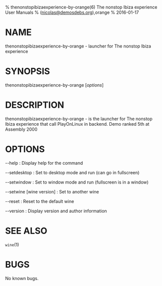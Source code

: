 % thenonstopibizaexperience-by-orange(6) The nonstop Ibiza experience User Manuals
%  (nicolas@demosdebs.org),orange
% 2016-01-17

# NAME
thenonstopibizaexperience-by-orange - launcher for The nonstop Ibiza experience

# SYNOPSIS
thenonstopibizaexperience-by-orange [*options*]

# DESCRIPTION
thenonstopibizaexperience-by-orange - is the launcher for The nonstop Ibiza experience that call PlayOnLinux in backend.
Demo ranked 5th at Assembly 2000

# OPTIONS
\--help
:   Display help for the command

\--setdesktop
:   Set to desktop mode and run (can go in fullscreen)

\--setwindow
:   Set to window mode and run (fullscreen is in a window)

\--setwine [wine version]
:   Set to another wine

\--reset
:   Reset to the default wine

\--version
:   Display version and author information

# SEE ALSO
`wine`(1)

# BUGS
No known bugs.
